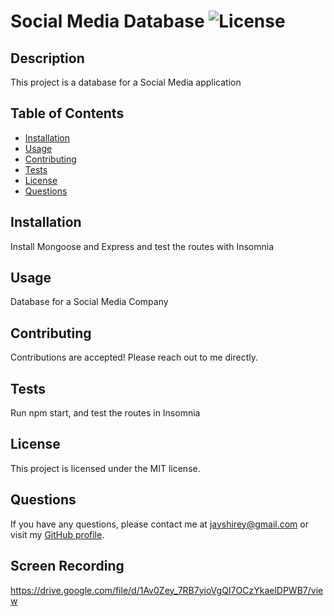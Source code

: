 
# Social Media Database ![License](https://img.shields.io/badge/License-MIT-blue.svg)

## Description
This project is a database for a Social Media application

## Table of Contents
* [Installation](#installation)
* [Usage](#usage)
* [Contributing](#contributing)
* [Tests](#tests)
* [License](#license)
* [Questions](#questions)

## Installation
Install Mongoose and Express and test the routes with Insomnia

## Usage
Database for a Social Media Company

## Contributing
Contributions are accepted! Please reach out to me directly.

## Tests
Run npm start, and test the routes in Insomnia

## License
This project is licensed under the MIT license.

## Questions
If you have any questions, please contact me at jayshirey@gmail.com	 or visit my [GitHub profile](https://github.com/jpshirey5).

## Screen Recording
https://drive.google.com/file/d/1Av0Zey_7RB7yioVgQI7OCzYkaelDPWB7/view